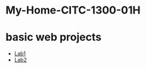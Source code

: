 # My-Home-CITC-1300-01H
<h1>basic web projects</h1>

<ul>
	<li><a href="lab1/index.html">Lab1</a></li>
	<li><a href="lab2/index.html" target="blank">Lab2</a></li>
</ul>

